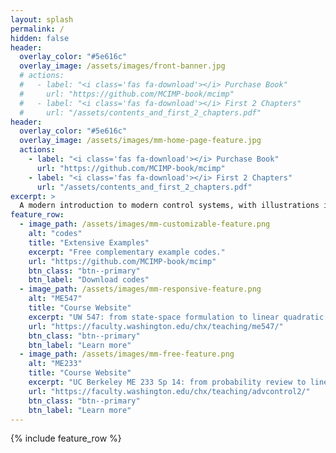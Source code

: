 ```yaml
---
layout: splash
permalink: /
hidden: false
header:
  overlay_color: "#5e616c"
  overlay_image: /assets/images/front-banner.jpg
  # actions:
  #   - label: "<i class='fas fa-download'></i> Purchase Book"
  #     url: "https://github.com/MCIMP-book/mcimp"
  #   - label: "<i class='fas fa-download'></i> First 2 Chapters"
  #     url: "/assets/contents_and_first_2_chapters.pdf"
header:
  overlay_color: "#5e616c"
  overlay_image: /assets/images/mm-home-page-feature.jpg
  actions:
    - label: "<i class='fas fa-download'></i> Purchase Book"
      url: "https://github.com/MCIMP-book/mcimp"
    - label: "<i class='fas fa-download'></i> First 2 Chapters"
      url: "/assets/contents_and_first_2_chapters.pdf"
excerpt: >
  A modern introduction to modern control systems, with illustrations in MATLAB and Python. Over one thousand lines of codes illustrating how to use state-space methods to make, study, and control dynamic systems.<br />
feature_row:
  - image_path: /assets/images/mm-customizable-feature.png
    alt: "codes"
    title: "Extensive Examples"
    excerpt: "Free complementary example codes."
    url: "https://github.com/MCIMP-book/mcimp"
    btn_class: "btn--primary"
    btn_label: "Download codes"
  - image_path: /assets/images/mm-responsive-feature.png
    alt: "ME547"
    title: "Course Website"
    excerpt: "UW 547: from state-space formulation to linear quadratic optimal control"
    url: "https://faculty.washington.edu/chx/teaching/me547/"
    btn_class: "btn--primary"
    btn_label: "Learn more"
  - image_path: /assets/images/mm-free-feature.png
    alt: "ME233"
    title: "Course Website"
    excerpt: "UC Berkeley ME 233 Sp 14: from probability review to linear quadratic Gaussian control"
    url: "https://faculty.washington.edu/chx/teaching/advcontrol2/"
    btn_class: "btn--primary"
    btn_label: "Learn more"      
---
```


{% include feature_row %}
